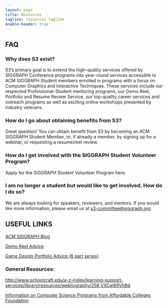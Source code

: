 ```yaml
---
layout: page
title: Resources
tagline: resources tagline
enable-header: true
---
```

## FAQ

### Why does S3 exist?

S3’s primary goal is to extend the high-quality services offered by SIGGRAPH Conference programs into year-round services accessible to ACM SIGGRAPH Student members enrolled in programs with a focus on Computer Graphics and Interactive Techniques. These services include our respected Professional-Student mentoring programs, our Demo Reel, Portfolio and Resume Review Service, our top-quality career services and outreach programs as well as exciting online workshops presented by industry veterans.

### How do I go about obtaining benefits from S3?

Great question! You can obtain benefit from S3 by becoming an ACM SIGGRAPH Student Member, or, if already a member, by signing up for a webinar, or requesting a resume/reel review.

### How do I get involved with the SIGGRAPH Student Volunteer Program?

Apply for the SIGGRAPH Student Volunteer Program here.

### I am no longer a student but would like to get involved. How do I do so?

We are always looking for speakers, reviewers, and mentors. If you would like more information, please email us at s3-committee@siggraph.org.

## USEFUL LINKS

[ACM SIGGRAPH Blog](http://blog.siggraph.org/)

[Demo Reel Advice](http://www.siggraph.org/discover/news/demo-reel-advice-cg-vfx-and-animation-students)

[Game Design Portfolio Advice \(6 part series\)](http://www.lizengland.com/blog/2014/05/from-student-to-designer-part-1/)

### General Resources:

http://www.schoolcraft.edu/a-z-index/learning-support-services/library/resources/webliography/25#.VXCeI89VhBd

[Information on Computer Science Programs from Affordable Colleges Foundation](http://www.affordablecollegesonline.org/online-colleges/computer-science-programs/)
